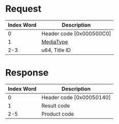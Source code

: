 # Request

| Index Word | Description                                           |
|------------|-------------------------------------------------------|
| 0          | Header code \[0x000500C0\]                            |
| 1          | [MediaType](Filesystem_services#MediaType "wikilink") |
| 2-3        | u64, Title ID                                         |

# Response

| Index Word | Description                |
|------------|----------------------------|
| 0          | Header code \[0x00050140\] |
| 1          | Result code                |
| 2-5        | Product code               |
